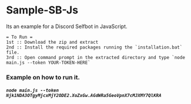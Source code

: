 # Sample-SB-Js
Its an example for a Discord Selfbot in JavaScript. 

```asciidoc
= To Run =
1st :: Download the zip and extract 
2nd :: Install the required packages running the `installation.bat` file. 
3rd :: Open command prompt in the extracted directory and type `node main.js --token YOUR-TOKEN-HERE`
```
### Example on how to run it.
  ##### `node main.js --token Njk1NDA3OTgyMjcxMjY2ODE2.XoZxGw.AGdWRa5GeoVpnX7cMJXMY7QlKRA`
